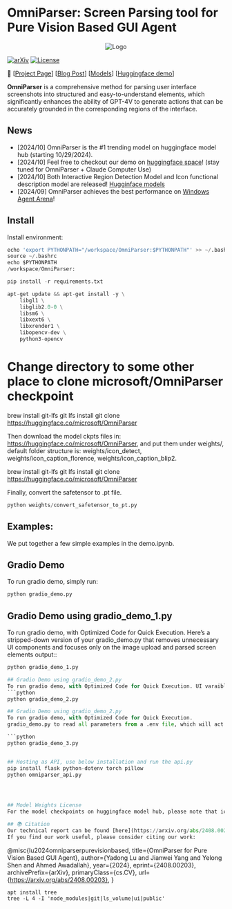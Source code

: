 # OmniParser: Screen Parsing tool for Pure Vision Based GUI Agent

<p align="center">
  <img src="imgs/logo.png" alt="Logo">
</p>

[![arXiv](https://img.shields.io/badge/Paper-green)](https://arxiv.org/abs/2408.00203)
[![License](https://img.shields.io/badge/License-MIT-yellow.svg)](https://opensource.org/licenses/MIT)

📢 [[Project Page](https://microsoft.github.io/OmniParser/)] [[Blog Post](https://www.microsoft.com/en-us/research/articles/omniparser-for-pure-vision-based-gui-agent/)] [[Models](https://huggingface.co/microsoft/OmniParser)] [[Huggingface demo](https://huggingface.co/spaces/microsoft/OmniParser)]

**OmniParser** is a comprehensive method for parsing user interface screenshots into structured and easy-to-understand elements, which significantly enhances the ability of GPT-4V to generate actions that can be accurately grounded in the corresponding regions of the interface. 

## News
- [2024/10] OmniParser is the #1 trending model on huggingface model hub (starting 10/29/2024). 
- [2024/10] Feel free to checkout our demo on [huggingface space](https://huggingface.co/spaces/microsoft/OmniParser)! (stay tuned for OmniParser + Claude Computer Use)
- [2024/10] Both Interactive Region Detection Model and Icon functional description model are released! [Hugginface models](https://huggingface.co/microsoft/OmniParser)
- [2024/09] OmniParser achieves the best performance on [Windows Agent Arena](https://microsoft.github.io/WindowsAgentArena/)! 

## Install 
Install environment:
```python
echo 'export PYTHONPATH="/workspace/OmniParser:$PYTHONPATH"' >> ~/.bashrc
source ~/.bashrc
echo $PYTHONPATH
/workspace/OmniParser:

pip install -r requirements.txt

apt-get update && apt-get install -y \
    libgl1 \
    libglib2.0-0 \
    libsm6 \
    libxext6 \
    libxrender1 \
    libopencv-dev \
    python3-opencv
```

# Change directory to some other place to clone microsoft/OmniParser checkpoint
brew install git-lfs
git lfs install
git clone https://huggingface.co/microsoft/OmniParser

Then download the model ckpts files in: https://huggingface.co/microsoft/OmniParser, and put them under weights/, default folder structure is: weights/icon_detect, weights/icon_caption_florence, weights/icon_caption_blip2. 

brew install git-lfs
git lfs install
git clone https://huggingface.co/microsoft/OmniParser


Finally, convert the safetensor to .pt file. 
```python
python weights/convert_safetensor_to_pt.py
```

## Examples:
We put together a few simple examples in the demo.ipynb. 

## Gradio Demo
To run gradio demo, simply run:
```python
python gradio_demo.py
```
## Gradio Demo using gradio_demo_1.py
To run gradio demo, with Optimized Code for Quick Execution. Here’s a stripped-down version of your gradio_demo.py that removes unnecessary UI components and focuses only on the image upload and parsed screen elements output::
```python
python gradio_demo_1.py

## Gradio Demo using gradio_demo_2.py
To run gradio demo, with Optimized Code for Quick Execution. UI varaibles are added:
```python
python gradio_demo_2.py

## Gradio Demo using gradio_demo_2.py
To run gradio demo, with Optimized Code for Quick Execution. 
gradio_demo.py to read all parameters from a .env file, which will act as a centralized configuration. The default values will be moved to this file along with comments explaining each parameter.

```python
python gradio_demo_3.py


## Hosting as API, use below installation and run the api.py
pip install flask python-dotenv torch pillow
python omniparser_api.py




## Model Weights License
For the model checkpoints on huggingface model hub, please note that icon_detect model is under AGPL license since it is a license inherited from the original yolo model. And icon_caption_blip2 & icon_caption_florence is under MIT license. Please refer to the LICENSE file in the folder of each model: https://huggingface.co/microsoft/OmniParser.

## 📚 Citation
Our technical report can be found [here](https://arxiv.org/abs/2408.00203).
If you find our work useful, please consider citing our work:
```
@misc{lu2024omniparserpurevisionbased,
      title={OmniParser for Pure Vision Based GUI Agent}, 
      author={Yadong Lu and Jianwei Yang and Yelong Shen and Ahmed Awadallah},
      year={2024},
      eprint={2408.00203},
      archivePrefix={arXiv},
      primaryClass={cs.CV},
      url={https://arxiv.org/abs/2408.00203}, 
}
```
apt install tree
tree -L 4 -I 'node_modules|git|ls_volume|ui|public'